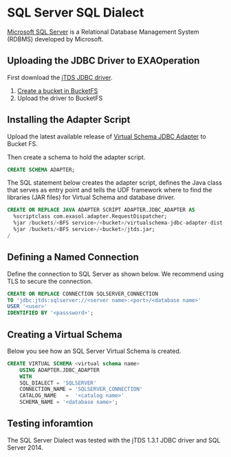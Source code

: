 # SQL Server SQL Dialect

[Microsoft SQL Server](https://www.microsoft.com/en-us/sql-server/sql-server-2017) is a Relational Database Management System (RDBMS) developed by Microsoft. 

## Uploading the JDBC Driver to EXAOperation

First download the [jTDS JDBC driver](https://sourceforge.net/projects/jtds/files/).

1. [Create a bucket in BucketFS](https://docs.exasol.com/administration/on-premise/bucketfs/create_new_bucket_in_bucketfs_service.htm)
1. Upload the driver to BucketFS

## Installing the Adapter Script

Upload the latest available release of [Virtual Schema JDBC Adapter](https://github.com/exasol/virtual-schemas/releases) to Bucket FS.

Then create a schema to hold the adapter script.

```sql
CREATE SCHEMA ADAPTER;
```

The SQL statement below creates the adapter script, defines the Java class that serves as entry point and tells the UDF framework where to find the libraries (JAR files) for Virtual Schema and database driver.

```sql
CREATE OR REPLACE JAVA ADAPTER SCRIPT ADAPTER.JDBC_ADAPTER AS
  %scriptclass com.exasol.adapter.RequestDispatcher;
  %jar /buckets/<BFS service>/<bucket>/virtualschema-jdbc-adapter-dist-2.1.1.jar;
  %jar /buckets/<BFS service>/<bucket>/jtds.jar;
/
```

## Defining a Named Connection

Define the connection to SQL Server as shown below. We recommend using TLS to secure the connection.

```sql
CREATE OR REPLACE CONNECTION SQLSERVER_CONNECTION
TO 'jdbc:jtds:sqlserver://<server name>:<port>/<database name>'
USER '<user>'
IDENTIFIED BY '<passsword>';
```

## Creating a Virtual Schema

Below you see how an SQL Server Virtual Schema is created.

```sql
CREATE VIRTUAL SCHEMA <virtual schema name>
    USING ADAPTER.JDBC_ADAPTER
    WITH
    SQL_DIALECT = 'SQLSERVER'
    CONNECTION_NAME = 'SQLSERVER_CONNECTION'
    CATALOG_NAME   =  '<catalog name>'
    SCHEMA_NAME = '<database name>';
```

## Testing inforamtion

The SQL Server Dialect was tested with the jTDS 1.3.1 JDBC driver and SQL Server 2014.